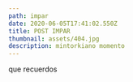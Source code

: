 ```yaml
---
path: impar
date: 2020-06-05T17:41:02.550Z
title: POST IMPAR
thumbnail: assets/404.jpg
description: mintorkiano momento
---
```

que recuerdos